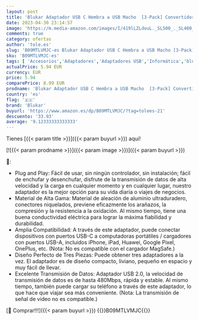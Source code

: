 ```yaml
---
layout: post
title: 'Blukar Adaptador USB C Hembra a USB Macho  [3-Pack] Convertidor Tipo C a USB A para Carga rápida y sincronización de Datos  Ideal para iPhone 12/12 Pro/11/X/XR  iPad Air 4/Pro  Galaxy S20'
date: 2023-04-30 23:14:57
image: 'https://m.media-amazon.com/images/I/419lLZLdouL._SL500_._SL400_.jpg'
comments: true
category: ofertas
author: 'tole.es'
slug: 'B09MTLVMJC-es Blukar Adaptador USB C Hembra a USB Macho [3-Pack]...'
sku: 'B09MTLVMJC-es'
tags: [ 'Accesorios','Adaptadores','Adaptadores USB','Informática','blukar','ipad','iphone','🇪🇸', ]
actualPrice: 5.94 EUR
currency: EUR
price: 5.94
comparePrice: 8.99 EUR
prodname: 'Blukar Adaptador USB C Hembra a USB Macho  [3-Pack] Convertidor Tipo C a USB A para Carga rápida y sincronización de Datos  Ideal para iPhone 12/12 Pro/11/X/XR  iPad Air 4/Pro  Galaxy S20'
country: 'es'
flag: '🇪🇸'
brand: 'Blukar'
buyurl: 'https://www.amazon.es/dp/B09MTLVMJC/?tag=tolees-21'
descuento: '33.93'
average: '9.12333333333333'
---
```


Tienes [{{< param title >}}]({{< param buyurl >}}) aqui!

[![{{< param prodname >}}]({{< param image >}})]({{< param buyurl >}})

🔎:

- Plug and Play: Fácil de usar, sin ningún controlador, sin instalación; fácil de enchufar y desenchufar, disfrute de la transmisión de datos de alta velocidad y la carga en cualquier momento y en cualquier lugar, nuestro adaptador es la mejor opción para su vida diaria o viajes de negocios.
- Material de Alta Gama: Material de aleación de aluminio ultraduradero, conectores niquelados, previene eficazmente los arañazos, la compresión y la resistencia a la oxidación. Al mismo tiempo, tiene una buena conductividad eléctrica para lograr la máxima fiabilidad y durabilidad.
- Amplia Compatibilidad: A través de este adaptador, puede conectar dispositivos con puertos USB-C a computadoras portátiles / cargadores con puertos USB-A, incluidos iPhone, iPad, Huawei, Google Pixel, OnePlus, etc. (Nota: No es compatible con el cargador MagSafe.)
- Diseño Perfecto de Tres Piezas: Puede obtener tres adaptadores a la vez. El adaptador es de diseño compacto, liviano, pequeño en espacio y muy fácil de llevar.
- Excelente Transmisión de Datos: Adaptador USB 2.0, la velocidad de transmisión de datos es de hasta 480Mbps, rápida y estable. Al mismo tiempo, también puede cargar su teléfono a través de este adaptador, lo que hace que viajar sea más conveniente. (Nota: La transmisión de señal de video no es compatible.)

[🛒 Comprar!!!]({{< param buyurl >}})
{{<world>}}B09MTLVMJC{{</world>}}
